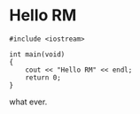 # **Hello RM**
```
#include <iostream>
  
int main(void)
{
    cout << "Hello RM" << endl;
    return 0;
}
```
what ever.
